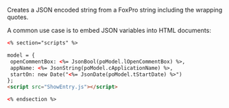 ﻿Creates a JSON encoded string from a FoxPro string including the wrapping quotes.

A common use case is to embed JSON variables into HTML documents:

```html
<% section="scripts" %>

model = {
 openCommentBox: <%= JsonBool(poModel.lOpenCommentBox) %>,
 appName: <%= JsonString(poModel.cApplicationName) %>,
 startOn: new Date("<%= JsonDate(poModel.tStartDate) %>")
};
<script src="ShowEntry.js"></script>

<% endsection %>
```